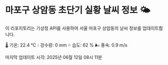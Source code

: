 
# 마포구 상암동 초단기 실황 날씨 정보 🌤️

이 리포지토리는 기상청 API를 사용하여 서울 마포구 상암동의 날씨 정보를 업데이트합니다. 

🌡️ 기온: 22.4 ℃
💧 강수량: 0 mm
💦 습도: 62 %
🌬️ 풍속: 0.9 m/s

마지막 업데이트 시각: 2025년 06월 12일 08시 11분    
